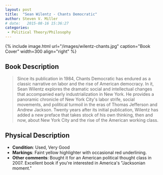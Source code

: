 ```yaml
---
layout: post
title:  "Sean Wilentz - Chants Democratic"
author: Steven V. Miller
# date:   2015-08-16 15:36:27
categories: 
 - Political Theory/Philosophy
---
```



{% include image.html url="/images/wilentz-chants.jpg" caption="Book Cover" width=300 align="right" %}

## Book Description

> Since its publication in 1984, Chants Democratic has endured as a classic narrative on labor and the rise of American democracy. In it, Sean Wilentz explores the dramatic social and intellectual changes that accompanied early industrialization in New York. He provides a panoramic chronicle of New York City's labor strife, social movements, and political turmoil in the eras of Thomas Jefferson and Andrew Jackson. Twenty years after its initial publication, Wilentz has added a new preface that takes stock of his own thinking, then and now, about New York City and the rise of the American working class.


## Physical Description

- **Condition**: Used, Very Good
- **Markings**: Faint yellow highlighter with occasional red underlining.
- **Other comments**: Bought it for an American political thought class in 2007. Excellent book if you're interested in America's "Jacksonian moment."
